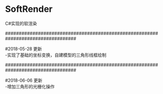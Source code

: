 # SoftRender    
C#实现的软渲染    

##################################################################################    

#2018-05-28 更新   
-实现了基础的坐标变换，自建模型的三角形线框绘制    

##################################################################################    

#2018-06-06 更新   
-增加三角形的光栅化操作    
